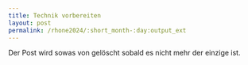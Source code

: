 ```yaml
---
title: Technik vorbereiten
layout: post
permalink: /rhone2024/:short_month-:day:output_ext
---
```

Der Post wird sowas von gelöscht sobald es nicht mehr der einzige ist.
